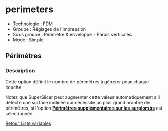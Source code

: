 # perimeters

* Technologie : FDM
* Groupe : Réglages de l'Impression
* Sous groupe : Périmètre & enveloppe  - Parois verticales
* Mode : Simple

## Périmètres

### Description

Cette option définit le nombre de périmètres à générer pour chaque couche.

Notez que SuperSlicer peut augmenter cette valeur automatiquement s'il détecte une surface inclinée qui nécessite un plus grand nombre de périmètres,  si l'option **[Périmètres supplémentaires sur les surplombs](extra_perimeters_overhangs.md)** est sélectionnée.

[Retour Liste variables](variable_list.md)